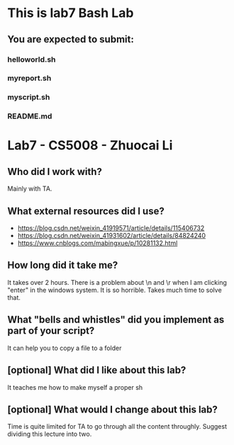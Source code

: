 # This is lab7 Bash Lab
## You are expected to submit:
### helloworld.sh
### myreport.sh
### myscript.sh
### README.md

# Lab7 - CS5008 - Zhuocai Li
## Who did I work with? 
Mainly with TA.

## What external resources did I use? 
- https://blog.csdn.net/weixin_41919571/article/details/115406732
- https://blog.csdn.net/weixin_41931602/article/details/84824240
- https://www.cnblogs.com/mabingxue/p/10281132.html

## How long did it take me?
It takes over 2 hours. There is a problem about \n and \r when I am clicking "enter" in the windows system. It is so horrible. Takes much time to solve that.

## What "bells and whistles" did you implement as part of your script?
It can help you to copy a file to a folder

## [optional] What did I like about this lab?
It teaches me how to make myself a proper sh

## [optional] What would I change about this lab?
Time is quite limited for TA to go through all the content throughly. Suggest dividing this lecture into two.